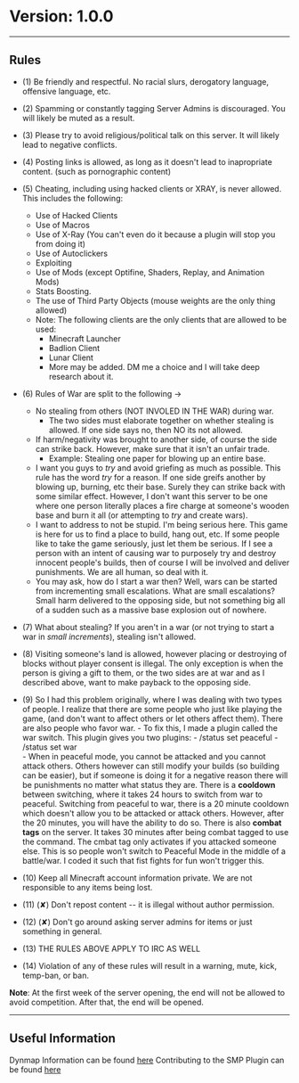 # Version: 1.0.0

---

## Rules

- (1) Be friendly and respectful. No racial slurs, derogatory language, offensive language, etc.

- (2) Spamming or constantly tagging Server Admins is discouraged. You will likely be muted as a result.

- (3) Please try to avoid religious/political talk on this server. It will likely lead to negative conflicts.

- (4) Posting links is allowed, as long as it doesn't lead to inapropriate content. (such as pornographic content)

- (5) Cheating, including using hacked clients or XRAY, is never allowed. This includes the following: 
	- Use of Hacked Clients
	- Use of Macros
	- Use of X-Ray (You can't even do it because a plugin will stop you from doing it)
	- Use of Autoclickers
	- Exploiting
	- Use of Mods (except Optifine, Shaders, Replay, and Animation Mods)
	- Stats Boosting.
	- The use of Third Party Objects (mouse weights are the only thing allowed)
	- Note: The following clients are the only clients that are allowed to be used:
        - Minecraft Launcher
        - Badlion Client
        - Lunar Client
        - More may be added. DM me a choice and I will take deep research about it.

- (6) Rules of War are split to the following ->
     - No stealing from others (NOT INVOLED IN THE WAR) during war.
         - The two sides must elaborate together on whether stealing is allowed. If one side says no, then NO its not allowed.
     - If harm/negativity was brought to another side, of course the side can strike back. However, make sure that it isn't an unfair trade.
         - Example: Stealing one paper for blowing up an entire base.
     - I want you guys to *try* and avoid griefing as much as possible. This rule has the word *try* for a reason. If one side greifs another by blowing
       up, burning, etc their base. Surely they can strike back with some similar effect. However, I don't want this server to be one where one person literally
       places a fire charge at someone's wooden base and burn it all (or attempting to *try* and create wars).
     - I want to address to not be stupid. I'm being serious here. This game is here for us to find a place to build, hang out, etc. If some people
       like to take the game seriously, just let them be serious. If I see a person with an intent of causing war to purposely try and destroy innocent people's
       builds, then of course I will be involved and deliver punishments. We are all human, so deal with it.
     - You may ask, how do I start a war then? Well, wars can be started from incrementing small escalations. What are small escalations? Small harm delivered
       to the opposing side, but not something big all of a sudden such as a massive base explosion out of nowhere.
       
- (7) What about stealing? If you aren't in a war (or not trying to start a war in *small increments*), stealing isn't allowed. 

- (8) Visiting someone's land is allowed, however placing or destroying of blocks without player consent is illegal. The only exception is when the person is giving  a gift to them, or the two sides are at war and as I described above, want to make payback to the opposing side.

- (9) So I had this problem originally, where I was dealing with two types of people. I realize that there are some people who just like playing the game, (and
don't want to affect others or let others affect them). There are also people who favor war. 
      - To fix this, I made a plugin called the war switch. This plugin gives you two plugins:
      - /status set peaceful
      - /status set war    
      - When in peaceful mode, you cannot be attacked and you cannot attack others. Others however can still modify your builds (so building can be easier), but if
      someone is doing it for a negative reason there will be punishments no matter what status they are. There is a **cooldown** between switching, where it takes
      24 hours to switch from war to peaceful. Switching from peaceful to war, there is a 20 minute cooldown which doesn't allow you to be attacked or attack others.
      However, after the 20 minutes, you will have the ability to do so. There is also **combat tags** on the server. It takes 30 minutes after being combat tagged to 
      use the command. The cmbat tag only activates if you attacked someone else. This is so people won't switch to Peaceful Mode in the middle of a battle/war.
      I coded it such that fist fights for fun won't trigger this. 

- (10) Keep all Minecraft account information private. We are not responsible to any items being lost.

- (11) (✘) Don't repost content -- it is illegal without author permission.

- (12) (✘) Don't go around asking server admins for items or just something in general.

- (13) THE RULES ABOVE APPLY TO IRC AS WELL

- (14) Violation of any of these rules will result in a warning, mute, kick, temp-ban, or ban.

**Note**: At the first week of the server opening, the end will not be allowed to avoid competition. After that, the end will be opened.

---

## Useful Information

Dynmap Information can be found [here](https://github.com/PulseBeat02/SMP-Rules/blob/main/DYNMAP.md)
Contributing to the SMP Plugin can be found [here](https://github.com/PulseBeat02/SMP-Rules/blob/main/CONTRIBUTING.md)


